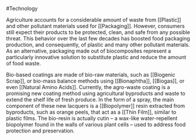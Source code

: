 #Technology 

Agriculture accounts for a considerable amount of waste from [[Plastic]] and other pollutant materials used for [[Packaging]]. However, consumers still expect their products to be protected, clean, and safe from any possible threat. This behavior over the last few decades has boosted food packaging production, and consequently, of plastic and many other pollutant materials. As an alternative, packaging made out of biocomposites represent a particularly innovative solution to substitute plastic and reduce the amount of food waste.

Bio-based coatings are made of bio-raw materials, such as [[Biogenic Scrap]], or bio-mass balance methods using [[Bionaphtha]], [[Biogas]], or even [[Natural Amino Acids]]. Currently, the agro-waste coating is a promising new coating method using agricultural byproducts and waste to extend the shelf life of fresh produce. In the form of a spray, the main component of these new lacquers is a [[Biopolymer]] resin extracted from byproducts, such as orange peels, that act as a [[Thin Film]], similar to plastic films. The bio-resin is actually cutin – a wax-like water-repellent biopolymer found in the walls of various plant cells – used to address food protection and preservation.